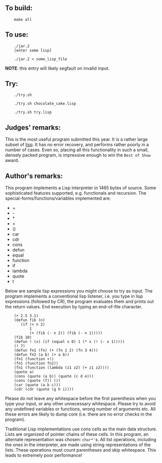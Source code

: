 ## To build:

``` <!---sh-->
    make all
```


## To use:

``` <!---sh-->
    ./jar.2
    [enter some lisp]

    ./jar.2 < some_lisp_file
```

**NOTE**: this entry will likely segfault on invalid input.


## Try:

``` <!---sh-->
    ./try.sh

    ./try.sh chocolate_cake.lisp

    ./try.sh try.lisp
```


## Judges' remarks:

This is the most useful program submitted this year. It is a
rather large subset of
[lisp](https://en.wikipedia.org/wiki/Lisp_&lpar;programming_language&rpar;).
It has no error recovery, and performs rather poorly in a number of cases.  Even
so, placing all this functionality in such a small, densely packed program, is
impressive enough to win the `Best of Show` award.


## Author's remarks:

This program implements a Lisp interpreter in 1465 bytes of source.
Some sophisticated features supported, e.g. functionals and recursion.
The special-forms/functions/variables implemented are:

- \+
- \-
- \*
- \<
- ()
- car
- cdr
- cons
- defun
- equal
- function
- if
- lambda
- quote
- t

Below are sample lisp expressions you might choose to try as input.
The program implements a conventional lisp listener, i.e. you type in
lisp expressions (followed by CR), the program evaluates them and
prints out the return values. End execution by typing an end-of-file
character.

``` <!---lisp-->
    (+ 2.5 3.1)
    (defun fib (n)
       (if (< n 2)
           1
           (+ (fib (- n 2)) (fib (- n 1)))))
    (fib 10)
    (defun ! (x) (if (equal x 0) 1 (* x (! (- x 1)))))
    (! 7)
    (defun fn1 (fn) (+ (fn 1 2) (fn 3 4)))
    (defun fn2 (a b) (+ a b))
    (fn1 (function +))
    (fn1 (function fn2))
    (fn1 (function (lambda (z1 z2) (+ z1 z2))))
    (quote a)
    (cons (quote (a b)) (quote (c d e)))
    (cons (quote (f)) ())
    (car (quote (a b c)))
    (cdr (cdr (quote (g h i))))
```


Please do not leave any whitespace before the first parenthesis when
you type your input, or any other unnecessary whitespace. Please try to
avoid any undefined variables or functions, wrong number of arguments
etc. All these errors are likely to dump core (i.e. there are no error
checks in the program).

Traditional Lisp implementations use cons cells as the main data
structure. Lists are organized of pointer chains of these cells.
In this program, an alternate representation was chosen: `char*'`s.
All list operations, including the ones in the interpreter, are
made using string representations of the lists. These operations
must count parentheses and skip whitespace. This leads to extremely
poor performance!


<!--

    Copyright © 1984-2024 by Landon Curt Noll. All Rights Reserved.

    You are free to share and adapt this file under the terms of this license:

        Creative Commons Attribution-ShareAlike 4.0 International (CC BY-SA 4.0)

    For more information, see:

        https://creativecommons.org/licenses/by-sa/4.0/

-->
